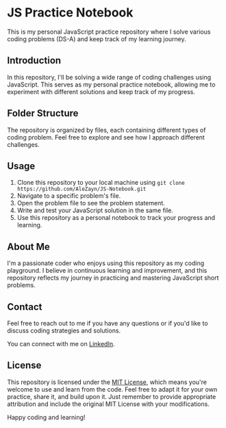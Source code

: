 # JS Practice Notebook

This is my personal JavaScript practice repository where I solve various coding problems (DS-A) and keep track of my learning journey.

## Introduction

In this repository, I'll be solving a wide range of coding challenges using JavaScript. This serves as my personal practice notebook, allowing me to experiment with different solutions and keep track of my progress.

## Folder Structure

The repository is organized by files, each containing different types of coding problem. Feel free to explore and see how I approach different challenges.

## Usage

1. Clone this repository to your local machine using `git clone https://github.com/AleZayn/JS-Notebook.git`
2. Navigate to a specific problem's file.
3. Open the problem file to see the problem statement.
4. Write and test your JavaScript solution in the same file.
5. Use this repository as a personal notebook to track your progress and learning.

## About Me

I'm a passionate coder who enjoys using this repository as my coding playground. I believe in continuous learning and improvement, and this repository reflects my journey in practicing and mastering JavaScript short problems.

## Contact

Feel free to reach out to me if you have any questions or if you'd like to discuss coding strategies and solutions.

You can connect with me on [LinkedIn](https://www.linkedin.com/in/al%C3%ACzain/).

## License

This repository is licensed under the [MIT License](LICENSE), which means you're welcome to use and learn from the code. Feel free to adapt it for your own practice, share it, and build upon it. Just remember to provide appropriate attribution and include the original MIT License with your modifications.

Happy coding and learning!
